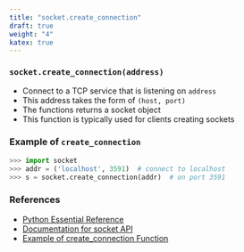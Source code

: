 ```yaml
---
title: "socket.create_connection"
draft: true
weight: "4"
katex: true
---
```


### `socket.create_connection(address)`
- Connect to a TCP service that is listening on `address`
- This address takes the form of `(host, port)`
- The functions returns a socket object
- This function is typically used for clients creating sockets

### Example of `create_connection`

```python
>>> import socket
>>> addr = ('localhost', 3591)  # connect to localhost
>>> s = socket.create_connection(addr)  # on port 3591
```

### References
- [Python Essential Reference](http://index-of.co.uk/Python/Python%20Essential%20Reference,%20Fourth%20Edition.pdf)
- [Documentation for socket API](https://docs.python.org/3/library/socket.html)
- [Example of create_connection Function](https://pythontic.com/modules/socket/create_connection)
